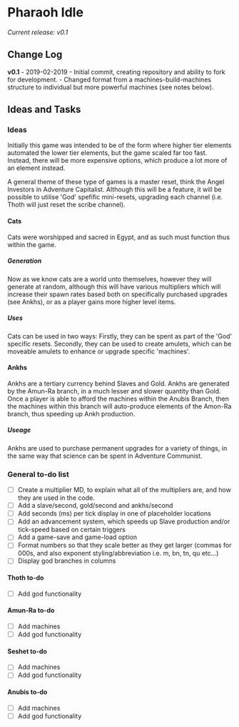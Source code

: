 # Pharaoh Idle 
*Current release: v0.1*

## Change Log

**v0.1** - 2019-02-2019 - Initial commit, creating repository and ability to fork for development.
                    - Changed format from a machines-build-machines structure to individual but more powerful machines (see notes below).

## Ideas and Tasks

### Ideas
Initially this game was intended to be of the form where higher tier elements automated the lower tier elements, but the game scaled far too fast.
Instead, there will be more expensive options, which produce a lot more of an element instead.

A general theme of these type of games is a master reset, think the Angel Investors in Adventure Capitalist. Although this will be a feature, it will be possible to utilise 'God' spefific mini-resets, upgrading each channel (i.e. Thoth will just reset the scribe channel).

#### Cats
Cats were worshipped and sacred in Egypt, and as such must function thus within the game. 

##### Generation
Now as we know cats are a world unto themselves, however they will generate at random, although this will have various multipliers which will increase their spawn rates based both on specifically purchased upgrades (see Ankhs), or as a player gains more higher level items.

##### Uses
Cats can be used in two ways: Firstly, they can be spent as part of the 'God' specific resets. Secondly, they can be used to create amulets, which can be moveable amulets to enhance or upgrade specific 'machines'.

#### Ankhs
Ankhs are a tertiary currency behind Slaves and Gold. Ankhs are generated by the Amun-Ra branch, in a much lesser and slower quantity than Gold. Once a player is able to afford the machines within the Anubis Branch, then the machines within this branch will auto-produce elements of the Amon-Ra branch, thus speeding up Ankh production.

##### Useage
Ankhs are used to purchase permanent upgrades for a variety of things, in the same way that science can be spent in Adventure Communist.


### General to-do list
- [ ] Create a multiplier MD, to explain what all of the multipliers are, and how they are used in the code.
- [ ] Add a slave/second, gold/second and ankhs/second
- [ ] Add seconds (ms) per tick display in one of placeholder locations
- [ ] Add an advancement system, which speeds up Slave production and/or tick-speed based on certain triggers
- [ ] Add a game-save and game-load option
- [ ] Format numbers so that they scale better as they get larger (commas for 000s, and also exponent styling/abbreviation i.e. m, bn, tn, qu etc...)
- [ ] Display god branches in columns

#### Thoth to-do
- [ ] Add god functionality

#### Amun-Ra to-do
- [ ] Add machines
- [ ] Add god functionality

#### Seshet to-do
- [ ] Add machines
- [ ] Add god functionality

#### Anubis to-do
- [ ] Add machines
- [ ] Add god functionality
